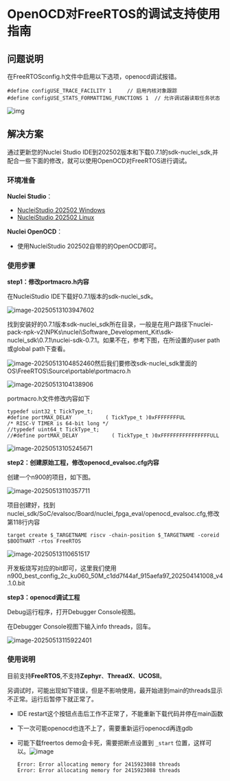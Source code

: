 # OpenOCD对FreeRTOS的调试支持使用指南

## **问题说明**

在FreeRTOSconfig.h文件中启用以下选项，openocd调试报错。

~~~
#define configUSE_TRACE_FACILITY 1     // 启用内核对象跟踪
#define configUSE_STATS_FORMATTING_FUNCTIONS 1  // 允许调试器读取任务状态
~~~

![img](asserts\images\26\26-1.png)

## 解决方案

通过更新您的Nuclei Studio IDE到202502版本和下载0.7.1的sdk-nuclei_sdk,并配合一些下面的修改，就可以使用OpenOCD对FreeRTOS进行调试。

### 环境准备

**Nuclei Studio**：

- [NucleiStudio 202502 Windows](https://download.nucleisys.com/upload/files/nucleistudio/NucleiStudio_IDE_202502-win64.zip)
- [NucleiStudio 202502 Linux](https://download.nucleisys.com/upload/files/nucleistudio/NucleiStudio_IDE_202502-lin64.tgz)

**Nuclei OpenOCD**：

- 使用NucleiStudio 202502自带的的OpenOCD即可。

### 使用步骤

**step1：修改portmacro.h内容**

在NucleiStudio IDE下载好0.7.1版本的sdk-nuclei_sdk。

![image-20250513103947602](asserts\images\26\26-2.png)

找到安装好的0.7.1版本sdk-nuclei_sdk所在目录，一般是在用户路径下nuclei-pack-npk-v2\NPKs\nuclei\Software_Development_Kit\sdk-nuclei_sdk\0.7.1\nuclei-sdk-0.7.1。如果不在，参考下图，在所设置的user path或global path下查看。

![image-20250513104852460](asserts\images\26\26-3.png)然后我们要修改sdk-nuclei_sdk里面的OS\FreeRTOS\Source\portable\portmacro.h

![image-20250513104138906](asserts\images\26\26-4.png)

portmacro.h文件修改内容如下

~~~
typedef uint32_t TickType_t;
#define portMAX_DELAY           ( TickType_t )0xFFFFFFFFUL
/* RISC-V TIMER is 64-bit long */
//typedef uint64_t TickType_t;
//#define portMAX_DELAY           ( TickType_t )0xFFFFFFFFFFFFFFFFULL
~~~

![image-20250513105245671](asserts\images\26\26-5.png)

**step2：创建原始工程，修改openocd_evalsoc.cfg内容**

创建一个n900的项目，如下图。

![image-20250513110357711](asserts\images\26\26-6.png)

项目创建好，找到nuclei_sdk/SoC/evalsoc/Board/nuclei_fpga_eval/openocd_evalsoc.cfg,修改第118行内容

~~~
target create $_TARGETNAME riscv -chain-position $_TARGETNAME -coreid $BOOTHART -rtos FreeRTOS

~~~

![image-20250513110651517](asserts\images\26\26-7.png)

开发板烧写对应的bit即可，这里我们使用n900_best_config_2c_ku060_50M_c1dd7f44af_915aefa97_202504141008_v4.1.0.bit

**step3：openocd调试工程**

Debug运行程序，打开Debugger Console视图。

在Debugger Console视图下输入info threads，回车。

![image-20250513115922401](asserts\images\26\26-8.png)

### 使用说明

目前支持**FreeRTOS**,不支持**Zephyr**、**ThreadX**、**UCOSII**。

另调试时，可能出现如下错误，但是不影响使用，最开始进到main的threads显示不正常。运行后暂停下就正常了。

- IDE restart这个按钮点击后工作不正常了，不能重新下载代码并停在main函数

- 下一次可能openocd也连不上了，需要重新运行openocd再连gdb

- 可能下载freertos demo会卡死，需要把断点设置到 `_start` 位置，这样可以。![image](asserts\images\26\26-9.png)

  ~~~
  Error: Error allocating memory for 2415923088 threads
  Error: Error allocating memory for 2415923088 threads
  ~~~

  

  
